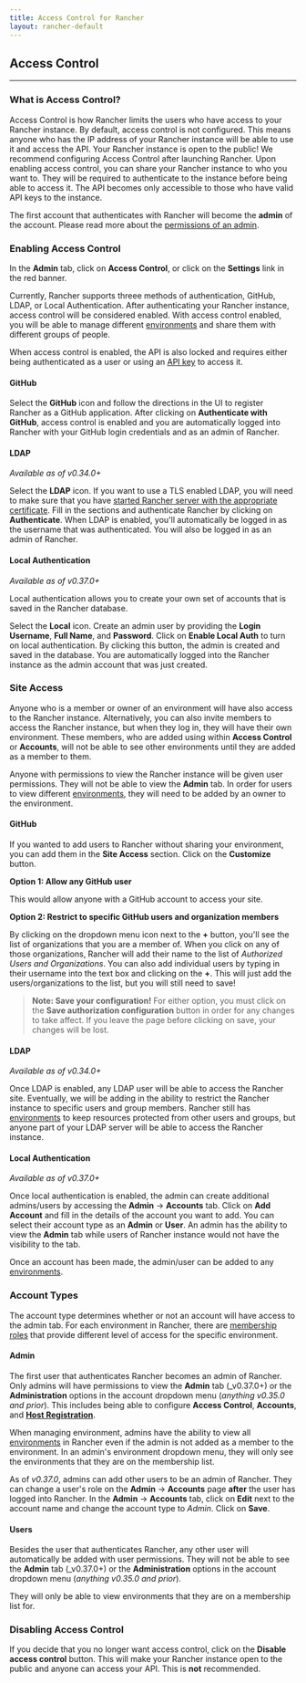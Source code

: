 ```yaml
---
title: Access Control for Rancher
layout: rancher-default
---
```


## Access Control
---

### What is Access Control?

Access Control is how Rancher limits the users who have access to your Rancher instance. By default, access control is not configured. This means anyone who has the IP address of your Rancher instance will be able to use it and access the API. Your Rancher instance is open to the public! We recommend configuring Access Control after launching Rancher. Upon enabling access control, you can share your Rancher instance to who you want to. They will be required to authenticate to the instance before being able to access it. The API becomes only accessible to those who have valid API keys to the instance. 

The first account that authenticates with Rancher will become the **admin** of the account. Please read more about the [permissions of an admin]({{site.baseurl}}/rancher/configuration/access-control/#admins). 

### Enabling Access Control

In the **Admin** tab, click on **Access Control**, or click on the **Settings** link in the red banner.

Currently, Rancher supports threee methods of authentication, GitHub, LDAP, or Local Authentication. After authenticating your Rancher instance, access control will be considered enabled. With access control enabled, you will be able to manage different [environments]({{site.baseurl}}/rancher/configuration/environments/) and share them with different groups of people. 

When access control is enabled, the API is also locked and requires either being authenticated as a user or using an [API key]({{site.baseurl}}/rancher/configuration/api-keys/) to access it.

#### GitHub

Select the **GitHub** icon and follow the directions in the UI to register Rancher as a GitHub application. After clicking on **Authenticate with GitHub**, access control is enabled and you are automatically logged into Rancher with your GitHub login credentials and as an admin of Rancher. 

#### LDAP

_Available as of v0.34.0+_

Select the **LDAP** icon. If you want to use a TLS enabled LDAP, you will need to make sure that you have [started Rancher server with the appropriate certificate]({{site.baseurl}}/rancher/installing-rancher/installing-server/#ldap). Fill in the sections and authenticate Rancher by clicking on **Authenticate**. When LDAP is enabled, you'll automatically be logged in as the username that was authenticated. You will also be logged in as an admin of Rancher.

#### Local Authentication

_Available as of v0.37.0+_

Local authentication allows you to create your own set of accounts that is saved in the Rancher database. 

Select the **Local** icon. Create an admin user by providing the **Login Username**, **Full Name**, and **Password**. Click on **Enable Local Auth** to turn on local authentication. By clicking this button, the admin is created and saved in the database. You are automatically logged into the Rancher instance as the admin account that was just created.

### Site Access

Anyone who is a member or owner of an environment will have also access to the Rancher instance. Alternatively, you can also invite members to access the Rancher instance, but when they log in, they will have their own environment. These members, who are added using within **Access Control** or **Accounts**, will not be able to see other environments until they are added as a member to them.

Anyone with permissions to view the Rancher instance will be given user permissions. They will not be able to view the **Admin** tab. In order for users to view different [environments]({{site.baseurl}}/rancher/configuration/environments/), they will need to be added by an owner to the environment.

#### GitHub

If you wanted to add users to Rancher without sharing your environment, you can add them in the **Site Access** section. Click on the **Customize** button.

**Option 1: Allow any GitHub user** 

This would allow anyone with a GitHub account to access your site.  

**Option 2: Restrict to specific GitHub users and organization members**

By clicking on the dropdown menu icon next to the **+** button, you'll see the list of organizations that you are a member of. When you click on any of those organizations, Rancher will add their name to the list of _Authorized Users and Organizations_. You can also add individual users by typing in their username into the text box and clicking on the **+**. This will just add the users/organizations to the list, but you will still need to save!

> **Note: Save your configuration!** For either option, you must click on the **Save authorization configuration** button in order for any changes to take affect. If you leave the page before clicking on save, your changes will be lost.

#### LDAP

_Available as of v0.34.0+_

Once LDAP is enabled, any LDAP user will be able to access the Rancher site. Eventually, we will be adding in the ability to restrict the Rancher instance to specific users and group members. Rancher still has [environments]({{site.baseurl}}/rancher/configuration/environments/) to keep resources protected from other users and groups, but anyone part of your LDAP server will be able to access the Rancher instance.

#### Local Authentication

_Available as of v0.37.0+_

Once local authentication is enabled, the admin can create additional admins/users by accessing the **Admin** -> **Accounts** tab. Click on **Add Account** and fill in the details of the account you want to add. You can select their account type as an **Admin** or **User**. An admin has the ability to view the **Admin** tab while users of Rancher instance would not have the visibility to the tab.  

Once an account has been made, the admin/user can be added to any [environments]({{site.baseurl}}/rancher/configuration/environments/).

### Account Types

The account type determines whether or not an account will have access to the admin tab. For each environment in Rancher, there are [membership roles]({{site.baseurl}}/rancher/configuration/environments/#membership-roles) that provide different level of access for the specific environment. 

#### Admin

The first user that authenticates Rancher becomes an admin of Rancher. Only admins will have permissions to view the **Admin** tab (_v0.37.0+) or the **Administration** options in the account dropdown menu (_anything v0.35.0 and prior_). This includes being able to configure **Access Control**, **Accounts**, and **[Host Registration]({{site.baseurl}}/rancher/configuration/host-registration/)**. 

When managing environment, admins have the ability to view all [environments]({{site.baseurl}}/rancher/configuration/environments/) in Rancher even if the admin is not added as a member to the environment. In an admin's environment dropdown menu, they will only see the environments that they are on the membership list.

As of _v0.37.0_, admins can add other users to be an admin of Rancher. They can change a user's role on the **Admin** -> **Accounts** page **after** the user has logged into Rancher. In the **Admin** -> **Accounts** tab, click on **Edit** next to the account name and change the account type to _Admin_. Click on **Save**. 

#### Users

Besides the user that authenticates Rancher, any other user will automatically be added with user permissions. They will not be able to see the **Admin** tab (_v0.37.0+) or the **Administration** options in the account dropdown menu (_anything v0.35.0 and prior_). 

They will only be able to view environments that they are on a membership list for. 

### Disabling Access Control

If you decide that you no longer want access control, click on the **Disable access control** button. This will make your Rancher instance open to the public and anyone can access your API. This is **not** recommended.